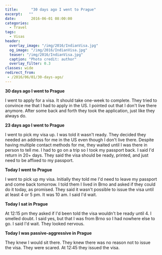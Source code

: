 ```yaml
---
title:      "30 days ago I went to Prague"
excerpt:   ""
date:       2016-06-01 08:00:00
categories:
  - Travel
tags:
  - Visas
header:
  overlay_image: "/img/2016/IndianVisa.jpg"
  og_image: "/img/2016/IndianVisa.jpg"
  teaser: "/img/2016/IndianVisa.jpg"
  caption: "Photo credit: author"
  overlay_filter: 0.3
classes: wide
redirect_from:
 - /2016/06/01/30-days-ago/
---
```


**30 days ago I went to Prague**

I went to apply for a visa. It should take one-week to complete.
They tried to convince me that I had to apply in the US. I pointed
out that I don't live there anymore. After some back and forth they
took the application, just like they always do.

**23 days ago I went to Prague**

I went to pick my visa up. I was told it wasn't ready. They decided
they needed an address for me in the US even though I don't live
there. Despite having multiple contact methods for me, they waited
until I was there in person to tell me. I had to go on a trip so
I took my passport back. I said I'd return in 20+ days. They said
the visa should be ready, printed, and just need to be affixed to
my passport.

**Today I went to Prague**

I went to pick up my visa. Initially they told me I'd need to leave
my passport and come back tomorrow. I told them I lived in Brno and
asked if they could do it today, as promised. They said it wasn't
possible to issue the visa until at least 4 or 5 pm. It was 10 am.
I said I'd wait.

**Today I sat in Prague**

At 12:15 pm they asked if I'd been told the visa wouldn't be ready
until 4. I smelled doubt.  I said yes, but that I was from Brno so
I had nowhere else to go. I said I'd wait. They looked nervous.

**Today I was passive-aggressive in Prague**

They knew I would sit there. They knew there was no reason not to
issue the visa. They were scared. At 12:45 they issued the visa.
